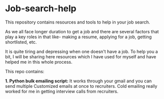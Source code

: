 # Job-search-help
This repository contains resources and tools to help in your job search.

As we all face longer duration to get a job and there are several factors that play a key roles in that like- making a resume, applying for a job, getting shortlisted, etc.

It is quite tiring and depressing when one doesn't have a job. To help you a bit, I will be sharing here resources which I have used for myself and have helped me in this whole process.

This repo contains:

**1. Python bulk emailing script:** It works through your gmail and you can send multiple Customized emails at once to recruiters. Cold emailing really worked for me in getting interview calls from recruiters.
